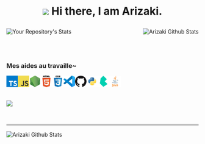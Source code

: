 <h1><p align="center"><img src="https://i.imgur.com/jo5Z5JE.gif" width="30"/> Hi there, I am Arizaki.</h1>



<img align="right" alt="Arizaki Github Stats" src="https://github-readme-stats.vercel.app/api?username=Az-png&theme=tokyonight&show_icons=true&hide_border=true" />

![Your Repository's Stats]( https://github-readme-stats.vercel.app/api/top-langs/?username=Az-png&theme=tokyonight )

<br><br>

### Mes aides au travaille~
<img align="left" alt="TypeScript" width="30px" src="https://github.com/github/explore/blob/main/topics/typescript/typescript.png" />
<img align="left" alt="JavaScript" width="30px" src="https://raw.githubusercontent.com/github/explore/master/topics/javascript/javascript.png" />
<img align="left" alt="Node.js" width="30px" src="https://raw.githubusercontent.com/github/explore/master/topics/nodejs/nodejs.png" />
<img align="left" alt="HTML5" width="30px" src="https://raw.githubusercontent.com/github/explore/master/topics/html/html.png" />
<img align="left" alt="CSS3" width="30px" src="https://raw.githubusercontent.com/github/explore/master/topics/css/css.png" />
<img align="left" alt="Visual Studio Code" width="30px" src="https://raw.githubusercontent.com/github/explore/master/topics/visual-studio-code/visual-studio-code.png" />
<img align="left" alt="GitHub" width="30px" src="https://raw.githubusercontent.com/github/explore/master/topics/github/github.png" />
<img align="left" alt="python" width="30px" src="https://github.com/github/explore/blob/main/topics/python/python.png?raw=true" />
<img align="left" alt="bulma" width="30px" src="https://github.com/github/explore/blob/main/topics/bulma/bulma.png?raw=true" />
<img align="left" alt="Java" width="30px" src="https://github.com/github/explore/blob/main/topics/java/java.png?raw=true" />

<br>
<br>
<br>

[![](https://discord.c99.nl/widget/theme-2/641587689564667914.png)](https://discord.com/users/641587689564667914)

<br>

---

<img align="center" alt="Arizaki Github Stats" src="https://profile-counter.glitch.me/Oreki-ASTRAL/count.svg"/>


